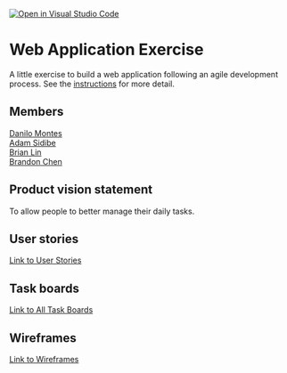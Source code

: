 [![Open in Visual Studio Code](https://classroom.github.com/assets/open-in-vscode-c66648af7eb3fe8bc4f294546bfd86ef473780cde1dea487d3c4ff354943c9ae.svg)](https://classroom.github.com/online_ide?assignment_repo_id=8874271&assignment_repo_type=AssignmentRepo)
# Web Application Exercise

A little exercise to build a web application following an agile development process. See the [instructions](instructions.md) for more detail.

## Members
[Danilo Montes](https://github.com/danilo-montes) \
[Adam Sidibe](https://github.com/sidibee) \
[Brian Lin](https://github.com/blin007) \
[Brandon Chen](https://github.com/b-chen00)

## Product vision statement

To allow people to better manage their daily tasks.

## User stories

[Link to User Stories](https://github.com/software-students-fall2022/web-app-exercise-team-14-1/issues)

## Task boards

[Link to All Task Boards](https://github.com/software-students-fall2022/web-app-exercise-team-14-1/projects?query=is%3Aopen)

## Wireframes

[Link to Wireframes](https://www.figma.com/file/d7XMout6NMehm1fALx5g74/Wireframe?node-id=0%3A1)
